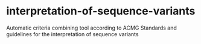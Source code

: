 # interpretation-of-sequence-variants
Automatic criteria combining tool according to ACMG Standards and guidelines for the interpretation of sequence variants
